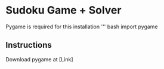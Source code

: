 # Sudoku Game + Solver

Pygame is required for this installation
''' bash
import pygame

## Instructions

Download pygame at
[Link]
